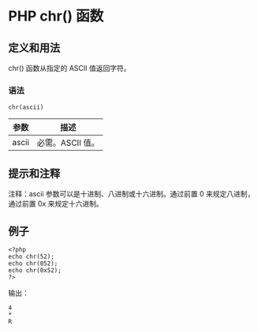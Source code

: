 # PHP chr() 函数



## 定义和用法

chr() 函数从指定的 ASCII 值返回字符。

### 语法

```
chr(ascii)
```

| 参数 | 描述 |
| --- | --- |
| ascii | 必需。ASCII 值。 |

## 提示和注释

注释：ascii 参数可以是十进制、八进制或十六进制。通过前置 0 来规定八进制，通过前置 0x 来规定十六进制。

## 例子

```
<?php
echo chr(52);
echo chr(052);
echo chr(0x52);
?>
```

输出：

```
4
*
R
```



